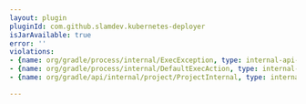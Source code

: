 ```yaml
---
layout: plugin
pluginId: com.github.slamdev.kubernetes-deployer
isJarAvailable: true
error: ''
violations:
- {name: org/gradle/process/internal/ExecException, type: internal-api-usage}
- {name: org/gradle/process/internal/DefaultExecAction, type: internal-api-usage}
- {name: org/gradle/api/internal/project/ProjectInternal, type: internal-api-usage}

---
```

